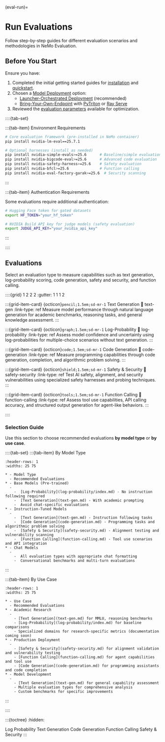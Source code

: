 (eval-run)=

# Run Evaluations

Follow step-by-step guides for different evaluation scenarios and methodologies in NeMo Evaluation.

## Before You Start

Ensure you have:

1. Completed the initial getting started guides for [installation](../../get-started/install.md) and [quickstart](../../get-started/quickstart/index.md).
2. Chosen a [Model Deployment](deployment-overview) option:
   - [Launcher-Orchestrated Deployment](../../deployment/launcher-orchestrated/index.md) (recommended)
   - [Bring-Your-Own-Endpoint](../../deployment/bring-your-own-endpoint/index.md) with [PyTriton](../../deployment/bring-your-own-endpoint/pytriton.md) or [Ray Serve](../../deployment/bring-your-own-endpoint/ray-serve.md)
3. Reviewed the [evaluation parameters](eval-parameters) available for optimization.

::::{tab-set}

:::{tab-item} Environment Requirements

```bash
# Core evaluation framework (pre-installed in NeMo container)
pip install nvidia-lm-eval==25.7.1

# Optional harnesses (install as needed)
pip install nvidia-simple-evals>=25.6      # Baseline/simple evaluations
pip install nvidia-bigcode-eval>=25.6      # Advanced code evaluation  
pip install nvidia-safety-harness>=25.6    # Safety evaluation
pip install nvidia-bfcl>=25.6              # Function calling
pip install nvidia-eval-factory-garak>=25.6  # Security scanning
```

:::

:::{tab-item} Authentication Requirements

Some evaluations require additional authentication:

```bash
# Hugging Face token for gated datasets
export HF_TOKEN="your_hf_token"

# NVIDIA Build API key for judge models (safety evaluation)
export JUDGE_API_KEY="your_nvidia_api_key"
```

:::

::::

## Evaluations

Select an evaluation type to measure capabilities such as text generation, log-probability scoring, code generation, safety and security, and function calling.

::::{grid} 1 2 2 2
:gutter: 1 1 1 2

:::{grid-item-card} {octicon}`pencil;1.5em;sd-mr-1` Text Generation
:link: text-gen
:link-type: ref
Measure model performance through natural language generation for academic benchmarks, reasoning tasks, and general knowledge assessment.
:::

:::{grid-item-card} {octicon}`graph;1.5em;sd-mr-1` Log-Probability
:link: log-probability
:link-type: ref
Assess model confidence and uncertainty using log-probabilities for multiple-choice scenarios without text generation.
:::

:::{grid-item-card} {octicon}`code;1.5em;sd-mr-1` Code Generation
:link: code-generation
:link-type: ref
Measure programming capabilities through code generation, completion, and algorithmic problem solving.
:::

:::{grid-item-card} {octicon}`shield;1.5em;sd-mr-1` Safety & Security
:link: safety-security
:link-type: ref
Test AI safety, alignment, and security vulnerabilities using specialized safety harnesses and probing techniques.
:::

:::{grid-item-card} {octicon}`tools;1.5em;sd-mr-1` Function Calling
:link: function-calling
:link-type: ref
Assess tool use capabilities, API calling accuracy, and structured output generation for agent-like behaviors.
:::

::::

### Selection Guide

Use this section to choose recommended evaluations **by model type** or **by use case**.

::::{tab-set}
:::{tab-item} By Model Type

```{list-table}
:header-rows: 1
:widths: 25 75

* - Model Type
  - Recommended Evaluations
* - Base Models (Pre-trained)
  -
    -  [Log-Probability](log-probability/index.md) - No instruction following required
    -  [Text Generation](text-gen.md) - With academic prompting
    -  Avoid chat-specific evaluations
* - Instruction-Tuned Models
  -
    -  [Text Generation](text-gen.md) - Instruction following tasks
    -  [Code Generation](code-generation.md) - Programming tasks and algorithmic problem solving
    -  [Safety & Security](safety-security.md) - Alignment testing and vulnerability scanning
    -  [Function Calling](function-calling.md) - Tool use scenarios and API integration
* - Chat Models
  -
    -  All evaluation types with appropriate chat formatting
    -  Conversational benchmarks and multi-turn evaluations
```

:::

:::{tab-item} By Use Case

```{list-table}
:header-rows: 1
:widths: 25 75

* - Use Case
  - Recommended Evaluations
* - Academic Research
  -
    - [Text Generation](text-gen.md) for MMLU, reasoning benchmarks
    - [Log-Probability](log-probability/index.md) for baseline comparisons
    - Specialized domains for research-specific metrics (documentation coming soon)
* - Production Deployment
  -
    - [Safety & Security](safety-security.md) for alignment validation and vulnerability testing
    - [Function Calling](function-calling.md) for agent capabilities and tool use
    - [Code Generation](code-generation.md) for programming assistants and code completion
* - Model Development
  -
    - [Text Generation](text-gen.md) for general capability assessment
    - Multiple evaluation types for comprehensive analysis
    - Custom benchmarks for specific improvements
```

:::

::::

:::{toctree}
:hidden:

Log Probability <log-probability>
Text Generation <text-gen>
Code Generation <code-generation>
Function Calling <function-calling>
Safety & Security <safety-security>
:::
